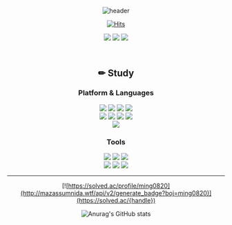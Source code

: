 <div align=center>

  ![header](https://capsule-render.vercel.app/api?type=rounded&color=auto&height=100&section=header&text=Minkyeong's%20Github&fontSize=50)

[![Hits](https://hits.seeyoufarm.com/api/count/incr/badge.svg?url=https%3A%2F%2Fgithub.com%2Fgjbae1212%2Fhit-counter)](https://hits.seeyoufarm.com)                    

  
  <img src="https://img.shields.io/badge/42Seoul-000000?style=for-the-badge&logo=42&logoColor=white"/></a> <a href="https://minkylee.tistory.com/" target="_blank"><img src="https://img.shields.io/badge/Blog-000000?style=for-the-badge&logo=Tistory&logoColor=white"/></a> <a href="matilto:mingkk970820@gmail.com" target="_blank"><img src="https://img.shields.io/badge/mingkk970820@gmail.com-EA4335?style=for-the-badge&logo=Gmail&logoColor=white"/></a>

  <br>
  
  ## ✏ Study
  ### Platform & Languages
   <div>
     <img src="https://img.shields.io/badge/C-A8B9CC?style=for-the-badge&logo=C&logoColor=white"/></a>
     <img src="https://img.shields.io/badge/C++-00599C?style=for-the-badge&logo=cplusplus&logoColor=white"/></a> 
     <img src="https://img.shields.io/badge/Python-3776AB?style=for-the-badge&logo=Python&logoColor=white">
     <img src="https://img.shields.io/badge/TypeScript-3178C6?style=for-the-badge&logo=TypeScript&logoColor=white">
   </div>
   <div>
     <img src="https://img.shields.io/badge/html5-E34F26?style=for-the-badge&logo=html5&logoColor=white">
     <img src="https://img.shields.io/badge/css3-1572B6?style=for-the-badge&logo=css3&logoColor=white">
     <img src="https://img.shields.io/badge/JavaScript-F7DF1E?style=for-the-badge&logo=JavaScript&logoColor=white">
     <img src="https://img.shields.io/badge/React-61DAFB?style=for-the-badge&logo=React&logoColor=white"> 
   </div>
   <div>
      <img src="https://img.shields.io/badge/Docker-2496ED?style=for-the-badge&logo=Docker&logoColor=white"> 
   </div>

  ### Tools
  <div>
    <img src="https://img.shields.io/badge/git-F05032?style=for-the-badge&logo=git&logoColor=white">
     <img src="https://img.shields.io/badge/github-181717?style=for-the-badge&logo=github&logoColor=white">
    <img src="https://img.shields.io/badge/photoshop-31A8FF?style=for-the-badge&logo=adobephotoshop&logoColor=white">
  </div>
  <div>
    <img src="https://img.shields.io/badge/illustrator-FF9A00?style=for-the-badge&logo=adobeillustrator&logoColor=white">
    <img src="https://img.shields.io/badge/figma-F24E1E?style=for-the-badge&logo=Figma&logoColor=white">
    <img src="https://img.shields.io/badge/android studio-3DDC84?style=for-the-badge&logo=androidstudio&logoColor=white">
  </div>
  
  ---
  <span>
  
  [![https://solved.ac/profile/ming0820](http://mazassumnida.wtf/api/v2/generate_badge?boj=ming0820)](https://solved.ac/{handle})
  
<!--  [![Top Langs](https://github-readme-stats.vercel.app/api/top-langs/?username=mingkyeongg&layout=compact)](https://github.com/anuraghazra/github-readme-stats) -->

  ![Anurag's GitHub stats](https://github-readme-stats.vercel.app/api?username=mingkyeongg&show_icons=true&theme=radical)
  
  </span>
  <!--
  **mingkyeongg/mingkyeongg** is a ✨ _special_ ✨ repository because its `README.md` (this file) appears on your GitHub profile.
  
  Here are some ideas to get you started:
  
  - 🔭 I’m currently working on ...
  - 🌱 I’m currently learning ...
  - 👯 I’m looking to collaborate on ...
  - 🤔 I’m looking for help with ...
  - 💬 Ask me about ...
  - 📫 How to reach me: ...
  - 😄 Pronouns: ...
  - ⚡ Fun fact: ...
  -->

</div>
